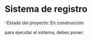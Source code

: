 <h1>Sistema de registro</h1>

-Estado del proyecto: En construcción  

para ejecutar el sistema, debes poner:
```npm install react´´´
